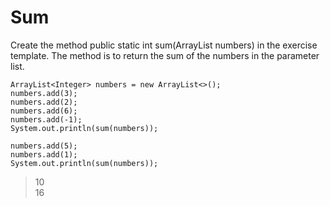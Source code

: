 # Sum
Create the method public static int sum(ArrayList<Integer> numbers) in the exercise template. The method is to return the sum of the numbers in the parameter list.

```
ArrayList<Integer> numbers = new ArrayList<>();
numbers.add(3);
numbers.add(2);
numbers.add(6);
numbers.add(-1);
System.out.println(sum(numbers));

numbers.add(5);
numbers.add(1);
System.out.println(sum(numbers));
```

> 10
> <br> 16

